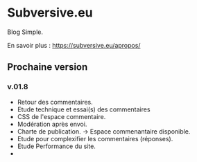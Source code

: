 # Subversive.eu

Blog Simple.

En savoir plus :   <https://subversive.eu/apropos/>

## Prochaine version

### v.01.8

- Retour des commentaires.
- Etude technique et essai(s) des commentaires
 - CSS de l'espace commentaire.
 - Modération après envoi.
 - Charte de publication.
-> Espace commenantaire disponible.
- Etude pour complexifier les commentaires (réponses).
- Etude Performance du site.
- 
